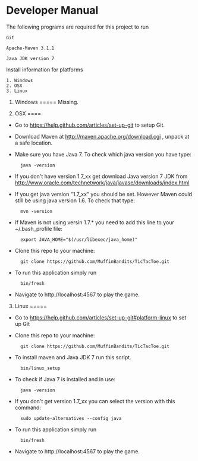 Developer Manual
===============

The following programs are required for this project to run 

    Git

    Apache-Maven 3.1.1

    Java JDK version 7

Install information for platforms

    1. Windows
    2. OSX 
    3. Linux



1. Windows 
=====
Missing.



2. OSX
====

- Go to https://help.github.com/articles/set-up-git to setup Git.

- Download Maven at http://maven.apache.org/download.cgi , unpack at a safe location.


- Make sure you have Java 7. To check which java version you have type:
        
        java -version

- If you don't have version 1.7_xx get  download Java version 7 JDK from http://www.oracle.com/technetwork/java/javase/downloads/index.html

- If you get java version "1.7_xx" you should be set. However Maven could still be using java version 1.6. To check that type: 
    
        mvn -version

- If Maven is not using versin 1.7.* you need to add this line to your ~/.bash_profile file:

        export JAVA_HOME="$(/usr/libexec/java_home)"
        
- Clone this repo to your machine:
    
        git clone https://github.com/MuffinBandits/TicTacToe.git

- To run this application simply run 
    
        bin/fresh 

- Navigate to http://localhost:4567 to play the game.


3. Linux 
=====

- Go to https://help.github.com/articles/set-up-git#platform-linux to set up Git


- Clone this repo to your machine:

        git clone https://github.com/MuffinBandits/TicTacToe.git


- To install maven and Java JDK 7 run this script.

        bin/linux_setup

- To check if Java 7 is installed and in use:

        java -version

- If you don't get version 1.7_xx you can select the version with this command:
        
        sudo update-alternatives --config java

- To run this application simply run 

        bin/fresh 

- Navigate to http://localhost:4567 to play the game.
